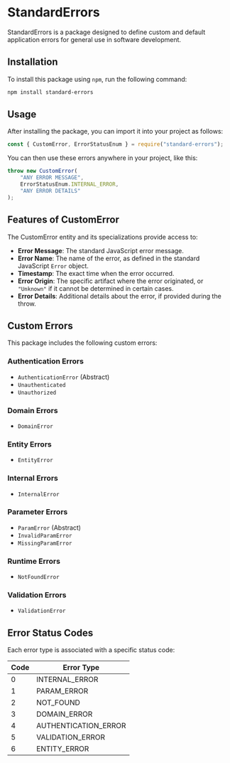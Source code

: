 # StandardErrors

StandardErrors is a package designed to define custom and default application errors for general use in software development.

## Installation

To install this package using `npm`, run the following command:

```sh
npm install standard-errors
```

## Usage

After installing the package, you can import it into your project as follows:

```js
const { CustomError, ErrorStatusEnum } = require("standard-errors");
```

You can then use these errors anywhere in your project, like this:

```js
throw new CustomError(
    "ANY ERROR MESSAGE",
    ErrorStatusEnum.INTERNAL_ERROR,
    "ANY ERROR DETAILS"
);
```

## Features of CustomError

The CustomError entity and its specializations provide access to:

- **Error Message**: The standard JavaScript error message.
- **Error Name**: The name of the error, as defined in the standard JavaScript `Error` object.
- **Timestamp**: The exact time when the error occurred.
- **Error Origin**: The specific artifact where the error originated, or `"Unknown"` if it cannot be determined in certain cases.
- **Error Details**: Additional details about the error, if provided during the throw.


## Custom Errors

This package includes the following custom errors:

### Authentication Errors
- `AuthenticationError` (Abstract)
- `Unauthenticated`
- `Unauthorized`

### Domain Errors
- `DomainError`

### Entity Errors
- `EntityError`

### Internal Errors
- `InternalError`

### Parameter Errors
- `ParamError` (Abstract)
- `InvalidParamError`
- `MissingParamError`

### Runtime Errors
- `NotFoundError`

### Validation Errors
- `ValidationError`

## Error Status Codes

Each error type is associated with a specific status code:

| Code | Error Type             |
|------|------------------------|
| 0    | INTERNAL_ERROR         |
| 1    | PARAM_ERROR            |
| 2    | NOT_FOUND              |
| 3    | DOMAIN_ERROR           |
| 4    | AUTHENTICATION_ERROR   |
| 5    | VALIDATION_ERROR       |
| 6    | ENTITY_ERROR           |
